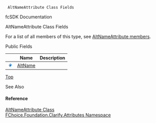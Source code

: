 ﻿     AltNameAttribute Class Fields                                                   

fcSDK Documentation

AltNameAttribute Class Fields

For a list of all members of this type, see [AltNameAttribute members](fcSDK~FChoice.Foundation.Clarify.Attributes.AltNameAttribute_members.md).

Public Fields

|   | Name | Description |
| --- | --- | --- |
| ![Public Field](dotnetimages/publicField.png) | [AltName](fcSDK~FChoice.Foundation.Clarify.Attributes.AltNameAttribute~AltName.md) |   |

[Top](#top)

See Also

#### Reference

[AltNameAttribute Class](fcSDK~FChoice.Foundation.Clarify.Attributes.AltNameAttribute.md)  
[FChoice.Foundation.Clarify.Attributes Namespace](fcSDK~FChoice.Foundation.Clarify.Attributes_namespace.md)